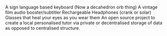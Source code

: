 A sign language based keyboard (Now a decahedron orb thing)
A vintage film audio booster/subtitler
Rechargeable Headphones (crank or solar)
Glasses that heal your eyes as you wear them
An open source project to create a local personalised tutor via private or decentralised storage of data as opposed to centralised structure.
